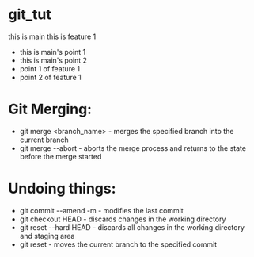 # git_tut

this is main
this is feature 1
- this is main's point 1
- this is main's point 2
- point 1 of feature 1
- point 2 of feature 1

# Git Merging:
- git merge <branch_name> - merges the specified branch into the current branch
- git merge --abort - aborts the merge process and returns to the state before the merge started

# Undoing things:
- git commit --amend -m <message> - modifies the last commit
- git checkout HEAD <file> - discards changes in the working directory
- git reset --hard HEAD - discards all changes in the working directory and staging area
- git reset <hash> - moves the current branch to the specified commit 
 
